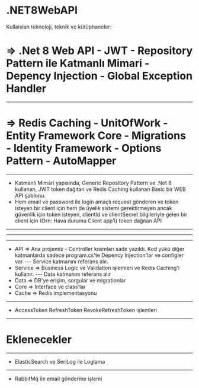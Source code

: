 # .NET8WebAPI

 Kullanılan teknoloji, teknik ve kütüphaneler:

# => .Net 8 Web API - JWT - Repository Pattern ile Katmanlı Mimari - Depency Injection - Global Exception Handler
**********************************************************
# => Redis Caching - UnitOfWork - Entity Framework Core - Migrations - Identity Framework - Options Pattern - AutoMapper

**********************************************************
- Katmanlı Mimari yapısında, Generic Repository Pattern ve .Net 8 kullanan, JWT token dağıtan ve Redis Caching kullanan Basic bir WEB API şablonu.
- Hem email ve password ile login amaçlı request gönderen ve token isteyen bir client için hem de üyelik sistemi gerektirmeyen ancak güvenlik için token isteyen, clientId ve clientSecret bilgileriyle gelen bir client için (Örn: Hava durumu Client app'i) token dağıtan API 



**********************************************************
**********************************************************
**********************************************************
- API => Ana projemiz - Controller kısımları sade yazıldı. Kod yükü diğer katmanlarda sadece program.cs'te Depency Injection'lar ve configler var  ---  Service katmanını referans alır.
- Service => Business Logic ve Validation işlemleri ve Redis Caching'i kullanır.  ---  Data katmanını referans alır
- Data => DB'ye erişim, sorgular ve migrationlar
- Core => Interface ve class'lar
- Cache => Redis implementasyonu


**********************************************************
- AccessToken RefreshToken RevokeRefreshToken işlemleri 
**********************************************************

# Eklenecekler
*****************************************
- ElasticSearch ve SeriLog ile Loglama
*****************************************
- RabbitMq ile email gönderme işlemi
